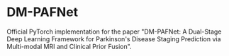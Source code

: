 # DM-PAFNet
Official PyTorch implementation for the paper "DM-PAFNet: A Dual-Stage Deep Learning Framework for Parkinson's Disease Staging Prediction via Multi-modal MRI and Clinical Prior Fusion".

